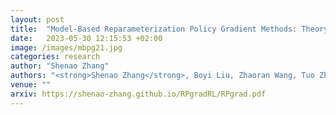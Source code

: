```yaml
---
layout: post
title:  "Model-Based Reparameterization Policy Gradient Methods: Theory and Practical Algorithms"
date:   2023-05-30 12:15:53 +02:00
image: /images/mbpg21.jpg
categories: research
author: "Shenao Zhang"
authors: "<strong>Shenao Zhang</strong>, Boyi Liu, Zhaoran Wang, Tuo Zhao"
venue: ""
arxiv: https://shenao-zhang.github.io/RPgradRL/RPgrad.pdf
---
```

